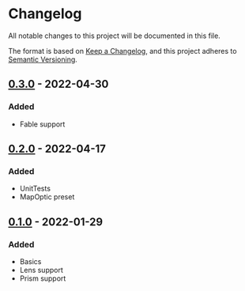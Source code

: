 # Changelog
All notable changes to this project will be documented in this file.

The format is based on [Keep a Changelog](https://keepachangelog.com/en/1.0.0/),
and this project adheres to [Semantic Versioning](https://semver.org/spec/v2.0.0.html).

## [0.3.0] - 2022-04-30

### Added
- Fable support

## [0.2.0] - 2022-04-17

### Added
- UnitTests
- MapOptic preset

## [0.1.0] - 2022-01-29
### Added
- Basics
- Lens support
- Prism support

[Unreleased]: https://github.com/NicoVIII/SimpleOptics/compare/v0.3.0...HEAD
[0.3.0]: https://github.com/NicoVIII/SimpleOptics/releases/v0.3.0
[0.2.0]: https://github.com/NicoVIII/SimpleOptics/releases/v0.2.0
[0.1.0]: https://github.com/NicoVIII/SimpleOptics/releases/v0.1.0
